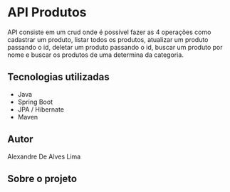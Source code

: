 # API Produtos

API consiste em um crud onde é possível fazer as 4 operações como cadastrar um produto, listar todos os produtos, atualizar
um produto passando o id, deletar um produto passando o id, buscar um produto por nome e buscar os produtos de uma determina
da categoria.
## Tecnologias utilizadas
- Java
- Spring Boot
- JPA / Hibernate
- Maven
## Autor
Alexandre De Alves Lima
## Sobre o projeto


